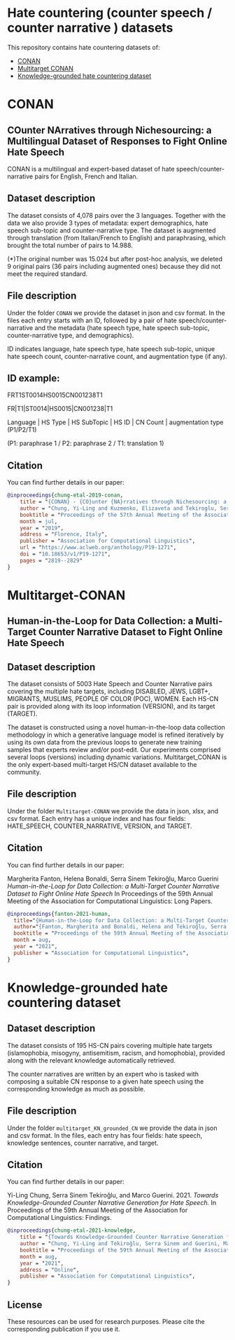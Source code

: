 # Hate countering (counter speech / counter narrative ) datasets
This repository contains hate countering datasets of:

- [CONAN](#CONAN)
- [Multitarget CONAN](#Multitarget-CONAN)
- [Knowledge-grounded hate countering dataset](#Knowledge-grounded-hate-countering-dataset)


# CONAN

## COunter NArratives through Nichesourcing: a Multilingual Dataset of Responses to Fight Online Hate Speech

CONAN is a multilingual and expert-based dataset of hate speech/counter-narrative pairs for English, French and Italian.

## Dataset description
The dataset consists of 4,078 pairs over the 3 languages. Together with the data we also provide 3 types of metadata: expert demographics, hate speech sub-topic and counter-narrative type. The dataset is augmented through translation (from Italian/French to English) and paraphrasing, which brought the total number of pairs to 14.988. 

(\*)The original number was 15.024 but after post-hoc analysis, we deleted 9 original pairs (36 pairs including augmented ones) because they did not meet the required standard. 

## File description
Under the folder ```CONAN``` we provide the dataset in json and csv format. In the files each entry starts with an ID, followed by a pair of hate speech/counter-narrative and the metadata (hate speech type, hate speech sub-topic, counter-narrative type, and demographics).

ID indicates language, hate speech type, hate speech sub-topic, unique hate speech count, counter-narrative count, and augmentation type (if any).

## ID example: 
FRT1ST0014HS0015CN001238T1

FR|T1|ST0014|HS0015|CN001238|T1

Language | HS Type | HS SubTopic | HS ID | CN Count | augmentation type (P1/P2/T1)

(P1: paraphrase 1 / P2: paraphrase 2 / T1: translation 1)

## Citation
You can find further details in our paper:

```bibtex
@inproceedings{chung-etal-2019-conan,
    title = "{CONAN} - {CO}unter {NA}rratives through Nichesourcing: a Multilingual Dataset of Responses to Fight Online Hate Speech",
    author = "Chung, Yi-Ling and Kuzmenko, Elizaveta and Tekiroglu, Serra Sinem and Guerini, Marco",
    booktitle = "Proceedings of the 57th Annual Meeting of the Association for Computational Linguistics",
    month = jul,
    year = "2019",
    address = "Florence, Italy",
    publisher = "Association for Computational Linguistics",
    url = "https://www.aclweb.org/anthology/P19-1271",
    doi = "10.18653/v1/P19-1271",
    pages = "2819--2829"
}
```
<!---
 # Multi-hate-target dataset using Human-in-the-Loop
-->

# Multitarget-CONAN

## Human-in-the-Loop for Data Collection: a Multi-Target Counter Narrative Dataset to Fight Online Hate Speech

## Dataset description

The dataset consists of 5003 Hate Speech and Counter Narrative pairs covering the multiple hate targets, including DISABLED, JEWS, LGBT+, MIGRANTS, MUSLIMS, PEOPLE OF COLOR (POC), WOMEN. Each HS-CN pair is provided along with its loop information (VERSION), and its target (TARGET). 

The dataset is constructed using a novel human-in-the-loop data collection methodology in which a generative language model is refined iteratively by using its own data from the previous loops to generate new training samples that experts review and/or post-edit. Our experiments comprised several loops (versions) including dynamic variations. Multitarget_CONAN is the only expert-based multi-target HS/CN dataset available to the community.

## File description

Under the folder ```Multitarget-CONAN``` we provide the data in json, xlsx, and csv format. Each entry has a unique index and has four fields: HATE_SPEECH, COUNTER_NARRATIVE, VERSION, and TARGET. 

## Citation
You can find further details in our paper:

Margherita Fanton, Helena Bonaldi, Serra Sinem Tekiroğlu, Marco Guerini <em>Human-in-the-Loop for Data Collection: a Multi-Target Counter Narrative Dataset to Fight Online Hate Speech</em> In Proceedings of the 59th Annual Meeting of the Association for Computational Linguistics: Long Papers.

```bibtex
@inproceedings{fanton-2021-human,
  title="{Human-in-the-Loop for Data Collection: a Multi-Target Counter Narrative Dataset to Fight Online Hate Speech}",
  author="{Fanton, Margherita and Bonaldi, Helena and Tekiroğlu, Serra Sinem and Guerini, Marco}",
  booktitle = "Proceedings of the 59th Annual Meeting of the Association for Computational Linguistics",
  month = aug,
  year = "2021",
  publisher = "Association for Computational Linguistics",
}
```

# Knowledge-grounded hate countering dataset

## Dataset description

The dataset consists of 195 HS-CN pairs covering multiple hate targets (islamophobia, misogyny, antisemitism, racism, and homophobia), provided along with the relevant knowledge automatically retrieved.

The counter narratives are written by an expert who is tasked with composing a suitable CN response to a given hate speech using the corresponding knowledge as much as possible.

## File description
Under the folder ```multitarget_KN_grounded_CN``` we provide the data in json and csv format. In the files, each entry has four fields: hate speech, knowledge sentences, counter narrative, and target. 

## Citation
You can find further details in our paper:

Yi-Ling Chung, Serra Sinem Tekiroğlu, and Marco Guerini. 2021. <em>Towards Knowledge-Grounded Counter Narrative Generation for Hate Speech.</em> In Proceedings of the 59th Annual Meeting of the Association for Computational Linguistics: Findings.


```bibtex
@inproceedings{chung-etal-2021-knowledge,
    title = "{Towards Knowledge-Grounded Counter Narrative Generation for Hate Speech",
    author = "Chung, Yi-Ling and Tekiroğlu, Serra Sinem and Guerini, Marco",
    booktitle = "Proceedings of the 59th Annual Meeting of the Association for Computational Linguistics",
    month = aug,
    year = "2021",
    address = "Online",
    publisher = "Association for Computational Linguistics",
}
```


## License
These resources can be used for research purposes. Please cite the corresponding publication if you use it.
